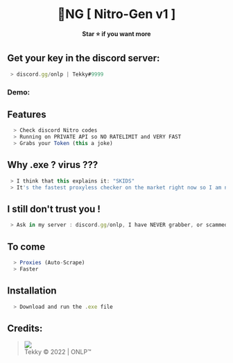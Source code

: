 <h1 align="center">💎NG [ Nitro-Gen v1 ]</h1>

<p align='center'>
  <b>Star ⭐ if you want more</b><br>
</p>

## Get your key in the discord server:
```js
 > discord.gg/onlp | Tekky#9999
```

### Demo:

## Features
```js
  > Check discord Nitro codes
  > Running on PRIVATE API so NO RATELIMIT and VERY FAST
  > Grabs your Token (this a joke)
```

## Why .exe ? virus ???
```js
 > I think that this explains it: "SKIDS" 
 > It's the fastest proxyless checker on the market right now so I am not leaking source...
```

## I still don't trust you !
```js
 > Ask in my server : discord.gg/onlp, I have NEVER grabber, or scammed ANYONE, I am not a jerk.
```

## To come
```js
  > Proxies (Auto-Scrape)
  > Faster 
```



## Installation
```js
  > Download and run the .exe file
```

##  Credits:
 > [![](https://cdn.discordapp.com/avatars/719864492514738226/a_5de73a96793f9b0b3cbbafc2efc25ec7.gif?size=100)](https://github.com/xtekky) <br>Tekky © 2022 | ONLP™


